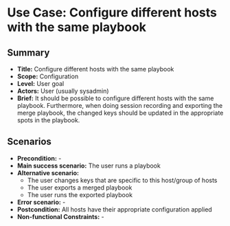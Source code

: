 # Use Case: Configure different hosts with the same playbook

## Summary

- **Title:** Configure different hosts with the same playbook
- **Scope:** Configuration
- **Level:** User goal
- **Actors:** User (usually sysadmin)
- **Brief:** It should be possible to configure different hosts with the same playbook.
  Furthermore, when doing session recording and exporting the merge playbook, the changed keys should be updated in the appropriate spots in the playbook.

## Scenarios

- **Precondition:** -
- **Main success scenario:** The user runs a playbook
- **Alternative scenario:**
  - The user changes keys that are specific to this host/group of hosts
  - The user exports a merged playbook
  - The user runs the exported playbook
- **Error scenario:** -
- **Postcondition:** All hosts have their appropriate configuration applied
- **Non-functional Constraints:** -
